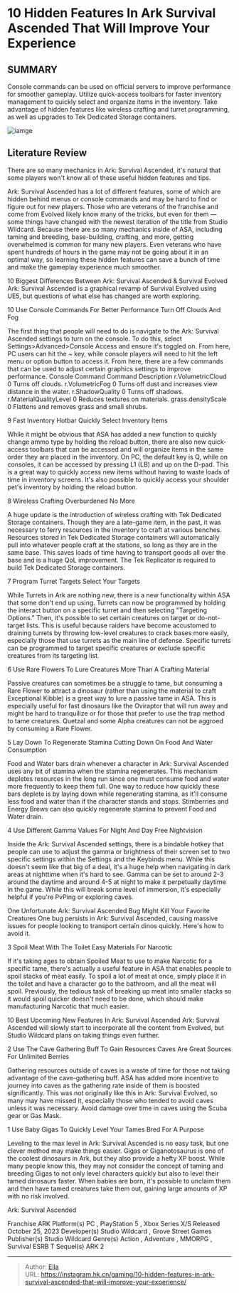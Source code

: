 # 10 Hidden Features In Ark Survival Ascended That Will Improve Your Experience


## SUMMARY 


 Console commands can be used on official servers to improve performance for smoother gameplay. 
 Utilize quick-access toolbars for faster inventory management to quickly select and organize items in the inventory. 
 Take advantage of hidden features like wireless crafting and turret programming, as well as upgrades to Tek Dedicated Storage containers. 

![iamge](https://static1.srcdn.com/wordpress/wp-content/uploads/2023/12/10-hidden-features-in-ark-survival-ascended-that-will-improve-your-experience.jpg)

## Literature Review

There are so many mechanics in Ark: Survival Ascended, it&#39;s natural that some players won&#39;t know all of these useful hidden features and tips. 




Ark: Survival Ascended has a lot of different features, some of which are hidden behind menus or console commands and may be hard to find or figure out for new players. Those who are veterans of the franchise and come from Evolved likely know many of the tricks, but even for them — some things have changed with the newest iteration of the title from Studio Wildcard.
Because there are so many mechanics inside of ASA, including taming and breeding, base-building, crafting, and more, getting overwhelmed is common for many new players. Even veterans who have spent hundreds of hours in the game may not be going about it in an optimal way, so learning these hidden features can save a bunch of time and make the gameplay experience much smoother.
            
 
 10 Biggest Differences Between Ark: Survival Ascended &amp; Survival Evolved 
Ark: Survival Ascended is a graphical revamp of Survival Evolved using UE5, but questions of what else has changed are worth exploring. 












 








 10  Use Console Commands For Better Performance 
Turn Off Clouds And Fog


 







The first thing that people will need to do is navigate to the Ark: Survival Ascended settings to turn on the console. To do this, select Settings&gt;Advanced&gt;Console Access and ensure it&#39;s toggled on. From here, PC users can hit the ~ key, while console players will need to hit the left menu or option button to access it. From here, there are a few commands that can be used to adjust certain graphics settings to improve performance.
  Console Command   Command Description    r.VolumetricCloud 0   Turns off clouds.    r.VolumetricFog 0   Turns off dust and increases view distance in the water.    r.ShadowQuality 0   Turns off shadows.    r.MaterialQualityLevel 0   Reduces textures on materials.    grass.densityScale 0   Flattens and removes grass and small shrubs.    





 9  Fast Inventory Hotbar 
Quickly Select Inventory Items


 







While it might be obvious that ASA has added a new function to quickly change ammo type by holding the reload button, there are also new quick-access toolbars that can be accessed and will organize items in the same order they are placed in the inventory. On PC, the default key is Q, while on consoles, it can be accessed by pressing L1 (LB) and up on the D-pad. This is a great way to quickly access new items without having to waste loads of time in inventory screens.
It&#39;s also possible to quickly access your shoulder pet&#39;s inventory by holding the reload button. 






 8  Wireless Crafting 
Overburdened No More
        

A huge update is the introduction of wireless crafting with Tek Dedicated Storage containers. Though they are a late-game item, in the past, it was necessary to ferry resources in the inventory to craft at various benches. Resources stored in Tek Dedicated Storage containers will automatically pull into whatever people craft at the stations, so long as they are in the same base. This saves loads of time having to transport goods all over the base and is a huge QoL improvement.
The Tek Replicator is required to build Tek Dedicated Storage containers. 






 7  Program Turret Targets 
Select Your Targets
        

While Turrets in Ark are nothing new, there is a new functionality within ASA that some don&#39;t end up using. Turrets can now be programmed by holding the interact button on a specific turret and then selecting &#34;Targeting Options.&#34; Then, it&#39;s possible to set certain creatures on target or do-not-target lists. This is useful because raiders have become accustomed to draining turrets by throwing low-level creatures to crack bases more easily, especially those that use turrets as the main line of defense.
Specific turrets can be programmed to target specific creatures or exclude specific creatures from its targeting list. 






 6  Use Rare Flowers To Lure Creatures 
More Than A Crafting Material
        

Passive creatures can sometimes be a struggle to tame, but consuming a Rare Flower to attract a dinosaur (rather than using the material to craft Exceptional Kibble) is a great way to lure a passive tame in ASA. This is especially useful for fast dinosaurs like the Oviraptor that will run away and might be hard to tranquilize or for those that prefer to use the trap method to tame creatures.
Quetzal and some Alpha creatures can not be aggroed by consuming a Rare Flower. 






 5  Lay Down To Regenerate Stamina 
Cutting Down On Food And Water Consumption


 







Food and Water bars drain whenever a character in Ark: Survival Ascended uses any bit of stamina when the stamina regenerates. This mechanism depletes resources in the long run since one must consume food and water more frequently to keep them full. One way to reduce how quickly these bars deplete is by laying down while regenerating stamina, as it&#39;ll consume less food and water than if the character stands and stops.
Stimberries and Energy Brews can also quickly regenerate stamina to prevent Food and Water drain. 






 4  Use Different Gamma Values For Night And Day 
Free Nightvision
        

Inside the Ark: Survival Ascended settings, there is a bindable hotkey that people can use to adjust the gamma or brightness of their screen set to two specific settings within the Settings and the Keybinds menu. While this doesn&#39;t seem like that big of a deal, it&#39;s a huge help when navigating in dark areas at nighttime when it&#39;s hard to see. Gamma can be set to around 2-3 around the daytime and around 4-5 at night to make it perpetually daytime in the game. While this will break some level of immersion, it&#39;s especially helpful if you&#39;re PvPing or exploring caves.
            
 
 One Unfortunate Ark: Survival Ascended Bug Might Kill Your Favorite Creatures 
One bug persists in Ark: Survival Ascended, causing massive issues for people looking to transport certain dinos quickly. Here&#39;s how to avoid it. 








 3  Spoil Meat With The Toilet 
Easy Materials For Narcotic
        

If it&#39;s taking ages to obtain Spoiled Meat to use to make Narcotic for a specific tame, there&#39;s actually a useful feature in ASA that enables people to spoil stacks of meat easily. To spoil a lot of meat at once, simply place it in the toilet and have a character go to the bathroom, and all the meat will spoil. Previously, the tedious task of breaking up meat into smaller stacks so it would spoil quicker doesn&#39;t need to be done, which should make manufacturing Narcotic that much easier.
            
 
 10 Best Upcoming New Features In Ark: Survival Ascended 
Ark: Survival Ascended will slowly start to incorporate all the content from Evolved, but Studio Wildcard plans on taking things even further. 








 2  Use The Cave Gathering Buff To Gain Resources 
Caves Are Great Sources For Unlimited Berries
        

Gathering resources outside of caves is a waste of time for those not taking advantage of the cave-gathering buff. ASA has added more incentive to journey into caves as the gathering rate inside of them is boosted significantly. This was not originally like this in Ark: Survival Evolved, so many may have missed it, especially those who tended to avoid caves unless it was necessary.
Avoid damage over time in caves using the Scuba gear or Gas Mask. 






 1  Use Baby Gigas To Quickly Level Your Tames 
Bred For A Purpose
        

Leveling to the max level in Ark: Survival Ascended is no easy task, but one clever method may make things easier. Gigas or Giganotosaurus is one of the coolest dinosaurs in Ark, but they also provide a hefty XP boost. While many people know this, they may not consider the concept of taming and breeding Gigas to not only level characters quickly but also to level their tamed dinosaurs faster. When babies are born, it&#39;s possible to unclaim them and then have tamed creatures take them out, gaining large amounts of XP with no risk involved.
        


  Ark: Survival Ascended  


  Franchise    ARK     Platform(s)    PC , PlayStation 5 , Xbox Series X/S     Released    October 25, 2023     Developer(s)    Studio Wildcard , Grove Street Games     Publisher(s)    Studio Wildcard     Genre(s)    Action , Adventure , MMORPG , Survival     ESRB    T     Sequel(s)    ARK 2    



---

> Author: [Ella](https://instagram.hk.cn/)  
> URL: https://instagram.hk.cn/gaming/10-hidden-features-in-ark-survival-ascended-that-will-improve-your-experience/  

